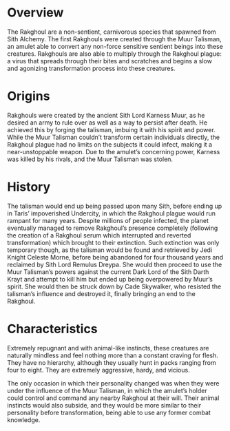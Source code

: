 # Overview

The Rakghoul are a non-sentient, carnivorous species that spawned from Sith Alchemy.
The first Rakghouls were created through the Muur Talisman, an amulet able to convert any non-force sensitive sentient beings into these creatures.
Rakghouls are also able to multiply through the Rakghoul plague: a virus that spreads through their bites and scratches and begins a slow and agonizing transformation process into these creatures.

# Origins

Rakghouls were created by the ancient Sith Lord Karness Muur, as he desired an army to rule over as well as a way to persist after death.
He achieved this by forging the talisman, imbuing it with his spirit and power.
While the Muur Talisman couldn’t transform certain individuals directly, the Rakghoul plague had no limits on the subjects it could infect, making it a near-unstoppable weapon.
Due to the amulet’s concerning power, Karness was killed by his rivals, and the Muur Talisman was stolen.

# History

The talisman would end up being passed upon many Sith, before ending up in Taris’ impoverished Undercity, in which the Rakghoul plague would run rampant for many years.
Despite millions of people infected, the planet eventually managed to remove Rakghoul’s presence completely (following the creation of a Rakghoul serum which interrupted and reverted transformation) which brought to their extinction.
Such extinction was only temporary though, as the talisman would be found and retrieved by Jedi Knight Celeste Morne, before being abandoned for four thousand years and reclaimed by Sith Lord Remulus Dreypa.
She would then proceed to use the Muur Talisman’s powers against the current Dark Lord of the Sith Darth Krayt and attempt to kill him but ended up being overpowered by Muur’s spirit.
She would then be struck down by Cade Skywalker, who resisted the talisman’s influence and destroyed it, finally bringing an end to the Rakghoul.

# Characteristics

Extremely repugnant and with animal-like instincts, these creatures are naturally mindless and feel nothing more than a constant craving for flesh.
They have no hierarchy, although they usually hunt in packs ranging from four to eight.
They are extremely aggressive, hardy, and vicious.

The only occasion in which their personality changed was when they were under the influence of the Muur Talisman, in which the amulet’s holder could control and command any nearby Rakghoul at their will.
Their animal instincts would also subside, and they would be more similar to their personality before transformation, being able to use any former combat knowledge.
